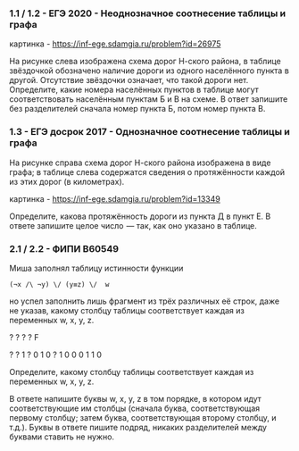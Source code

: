 ### 1.1 / 1.2 - ЕГЭ 2020 - Неоднозначное соотнесение таблицы и графа  
картинка - https://inf-ege.sdamgia.ru/problem?id=26975 

На рисунке слева изображена схема дорог Н-ского района, в таблице звёздочкой обозначено наличие дороги из одного населённого пункта в другой. Отсутствие звёздочки означает, что такой дороги нет.
Определите, какие номера населённых пунктов в таблице могут соответствовать населённым пунктам Б и В на схеме. В ответ запишите без разделителей сначала номер пункта Б, потом номер пункта В.

### 1.3 - ЕГЭ досрок 2017 - Однозначное соотнесение таблицы и графа
На рисунке справа схема дорог Н-ского района изображена в виде графа; в таблице слева содержатся сведения о протяжённости каждой из этих дорог (в километрах).

картинка - https://inf-ege.sdamgia.ru/problem?id=13349

Определите, какова протяжённость дороги из пункта Д в пункт Е. В ответе запишите целое число  — так, как оно указано в таблице.

### 2.1 / 2.2 - ФИПИ B60549
Миша заполнял таблицу истинности функции
```
(¬x /\ ¬y) \/ (y≡z) \/  w
```
но успел заполнить лишь фрагмент из трёх различных её строк, даже не указав, какому столбцу таблицы соответствует каждая из переменных w, x, y, z.

? ? ? ? F

? ? 1 ? 0 
1 0 ? 1 0
0 0 1 1 0

Определите, какому столбцу таблицы соответствует каждая из переменных w, x, y, z.

В ответе напишите буквы w, x, y, z в том порядке, в котором идут соответствующие им столбцы (сначала буква, соответствующая первому столбцу; затем буква, соответствующая второму столбцу, и т.д.). Буквы в ответе пишите подряд, никаких разделителей между буквами ставить не нужно.


